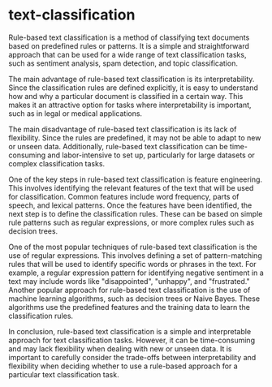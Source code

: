 # text-classification
Rule-based text classification is a method of classifying text documents based on predefined rules or patterns. It is a simple and straightforward approach that can be used for a wide range of text classification tasks, such as sentiment analysis, spam detection, and topic classification.

The main advantage of rule-based text classification is its interpretability. Since the classification rules are defined explicitly, it is easy to understand how and why a particular document is classified in a certain way. This makes it an attractive option for tasks where interpretability is important, such as in legal or medical applications.

The main disadvantage of rule-based text classification is its lack of flexibility. Since the rules are predefined, it may not be able to adapt to new or unseen data. Additionally, rule-based text classification can be time-consuming and labor-intensive to set up, particularly for large datasets or complex classification tasks.

One of the key steps in rule-based text classification is feature engineering. This involves identifying the relevant features of the text that will be used for classification. Common features include word frequency, parts of speech, and lexical patterns. Once the features have been identified, the next step is to define the classification rules. These can be based on simple rule patterns such as regular expressions, or more complex rules such as decision trees.

One of the most popular techniques of rule-based text classification is the use of regular expressions. This involves defining a set of pattern-matching rules that will be used to identify specific words or phrases in the text. For example, a regular expression pattern for identifying negative sentiment in a text may include words like "disappointed", "unhappy", and "frustrated." Another popular approach for rule-based text classification is the use of machine learning algorithms, such as decision trees or Naive Bayes. These algorithms use the predefined features and the training data to learn the classification rules.

In conclusion, rule-based text classification is a simple and interpretable approach for text classification tasks. However, it can be time-consuming and may lack flexibility when dealing with new or unseen data. It is important to carefully consider the trade-offs between interpretability and flexibility when deciding whether to use a rule-based approach for a particular text classification task.

